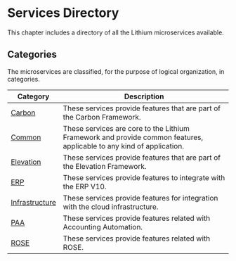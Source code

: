 # Services Directory

This chapter includes a directory of all the Lithium microservices available.

## Categories

The microservices are classified, for the purpose of logical organization, in categories.

| Category | Description |
| - | - |
| [Carbon](./carbon/README.md) | These services provide features that are part of the Carbon Framework. |
| [Common](./common/README.md) | These services are core to the Lithium Framework and provide common features, applicable to any kind of application. |
| [Elevation](./elevation/README.md) | These services provide features that are part of the Elevation Framework. |
| [ERP](./erp/README.md) | These services provide features to integrate with the ERP V10. |
| [Infrastructure](./infrastructure/README.md) | These services provide features for integration with the cloud infrastructure. |
| [PAA](./paa/README.md) | These services provide features related with Accounting Automation. |
| [ROSE](./rose/README.md) | These services provide features related with ROSE. |
